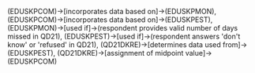 (EDUSKPCOM)->[incorporates data based on]->(EDUSKPMON), (EDUSKPCOM)->[incorporates data based on]->(EDUSKPEST), (EDUSKPMON)->[used if]->(respondent provides valid number of days missed in QD21), (EDUSKPEST)->[used if]->(respondent answers 'don't know' or 'refused' in QD21), (QD21DKRE)->[determines data used from]->(EDUSKPEST), (QD21DKRE)->[assignment of midpoint value]->(EDUSKPCOM)